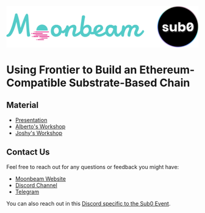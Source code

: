 ![Sub0Logo](MoonbeamSub0.png)

# Using Frontier to Build an Ethereum-Compatible Substrate-Based Chain

## Material

-  [Presentation](20201015-MoonbeamFrontier-(Sub0).pdf)
-  [Alberto's Workshop](https://github.com/PureStake/moonbeam-sub0/tree/main/Workshop-Alberto)
-  [Joshy's Workshop](https://github.com/PureStake/moonbeam-sub0/tree/main/Workshop-Joshy)

## Contact Us

Feel free to reach out for any questions or feedback you might have:

-  [Moonbeam Website](https://moonbeam.network/)
-  [Discord Channel](https://discord.gg/nWbtA9x)
-  [Telegram](https://t.me/Moonbeam_Official)

You can also reach out in this [Discord specific to the Sub0 Event](https://discord.gg/XayReu4).
